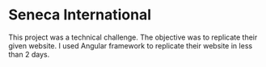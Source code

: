 # Seneca International

This project was a technical challenge. The objective was to replicate their given website. I used Angular framework to replicate
their website in less than 2 days. 

